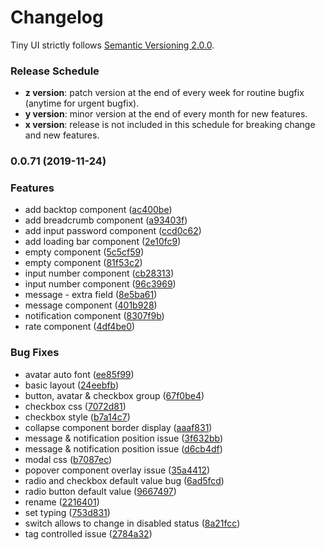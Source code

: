 # Changelog

Tiny UI strictly follows [Semantic Versioning 2.0.0](https://semver.org/).

### Release Schedule
- **z version**: patch version at the end of every week for routine bugfix (anytime for urgent bugfix).
- **y version**: minor version at the end of every month for new features.
- **x version**: release is not included in this schedule for breaking change and new features.

### 0.0.71 (2019-11-24)


### Features

* add backtop component ([ac400be](https://github.com/wangdicoder/tiny-ui/commit/ac400be36631bfbee81063b82819c09bc23656db))
* add breadcrumb component ([a93403f](https://github.com/wangdicoder/tiny-ui/commit/a93403f157b79c6ca21f31517d95440a150e0bc2))
* add input password component ([ccd0c62](https://github.com/wangdicoder/tiny-ui/commit/ccd0c62966f5b0708f0cf15cfc23cd75bedc652c))
* add loading bar component ([2e10fc9](https://github.com/wangdicoder/tiny-ui/commit/2e10fc929ddd956ee1857074a1ee11cf5b8a8a32))
* empty component ([5c5cf59](https://github.com/wangdicoder/tiny-ui/commit/5c5cf59d003a2aac2c1fe2aa550168c576cce255))
* empty component ([81f53c2](https://github.com/wangdicoder/tiny-ui/commit/81f53c29ae88e4b9da7e7ae2eed199868e9c5269))
* input number component ([cb28313](https://github.com/wangdicoder/tiny-ui/commit/cb283131adf08df5397eb650d69e87b3312f215a))
* input number component ([96c3969](https://github.com/wangdicoder/tiny-ui/commit/96c3969aa8538e5e21f15662e58e999b2883bd89))
* message - extra field ([8e5ba61](https://github.com/wangdicoder/tiny-ui/commit/8e5ba61388e727072239c8a0813f8229bbff84f4))
* message component ([401b928](https://github.com/wangdicoder/tiny-ui/commit/401b928e0816ad45c39dd38cb98c13acdef3282d))
* notification component ([8307f9b](https://github.com/wangdicoder/tiny-ui/commit/8307f9b216c7ee3b02844b84d7ab870deffb5b6d))
* rate component ([4df4be0](https://github.com/wangdicoder/tiny-ui/commit/4df4be016042d2d545b8c7bcc7b81870c31c9671))


### Bug Fixes

* avatar auto font ([ee85f99](https://github.com/wangdicoder/tiny-ui/commit/ee85f99f3b5eb73665d0255c3e37994d17e73258))
* basic layout ([24eebfb](https://github.com/wangdicoder/tiny-ui/commit/24eebfb7dbe0a5e241752f61e0f2c41a5fb9ca1b))
* button, avatar & checkbox group ([67f0be4](https://github.com/wangdicoder/tiny-ui/commit/67f0be43f21df95d8d0fd07f2446ef67efdea72a))
* checkbox css ([7072d81](https://github.com/wangdicoder/tiny-ui/commit/7072d813be34d20f404c434feac5063c7c0aabde))
* checkbox style ([b7a14c7](https://github.com/wangdicoder/tiny-ui/commit/b7a14c715238f8fcff6fcb11bf368fbdd908051d))
* collapse component border display ([aaaf831](https://github.com/wangdicoder/tiny-ui/commit/aaaf831d0dfd0da2fa374dbdb7915254adca7b3d))
* message & notification position issue ([3f632bb](https://github.com/wangdicoder/tiny-ui/commit/3f632bbd3b494ede32bcfe6cfd03721d0150ae5b))
* message & notification position issue ([d6cb4df](https://github.com/wangdicoder/tiny-ui/commit/d6cb4df5f1924c4f589f8c6646184087b053be84))
* modal css ([b7087ec](https://github.com/wangdicoder/tiny-ui/commit/b7087ec8ff6363cfc08a6b35e25590eb50a0c965))
* popover component overlay issue ([35a4412](https://github.com/wangdicoder/tiny-ui/commit/35a4412a1e0396fe8d01456e20bad9d260e261ee))
* radio and checkbox default value bug ([6ad5fcd](https://github.com/wangdicoder/tiny-ui/commit/6ad5fcd59755bf0050dd89dc2a5f1f75fc1c890f))
* radio button default value ([9667497](https://github.com/wangdicoder/tiny-ui/commit/9667497d97c711f76d584c1dc3303fa1aee38435))
* rename ([2216401](https://github.com/wangdicoder/tiny-ui/commit/22164015f4442e364bcac0756787297bb78a206a))
* set typing ([753d831](https://github.com/wangdicoder/tiny-ui/commit/753d8312f4ca68199c13a7819a2d376689cf9f76))
* switch allows to change in disabled status ([8a21fcc](https://github.com/wangdicoder/tiny-ui/commit/8a21fcc07f0ef56530464bdcdb1d0bc7ff1bb656))
* tag controlled issue ([2784a32](https://github.com/wangdicoder/tiny-ui/commit/2784a32bae584914c46faaaf441efe76fc90ad81))
